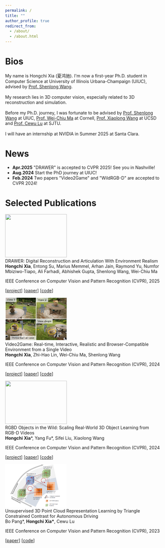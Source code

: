 ```yaml
---
permalink: /
title: ""
author_profile: true
redirect_from: 
  - /about/
  - /about.html
---
```

<!-- css -->
<link rel="stylesheet" type="text/css" href="/assets/css/paper.css">

<!-- self intro -->
# Bios
My name is Hongchi Xia (夏鸿驰). I'm now a first-year Ph.D. student in Computer Science at University of Illinois Urbana-Champaign (UIUC), advised by <a href="https://shenlong.web.illinois.edu/">Prof. Shenlong Wang</a>. 
<br>
<br>
My research lies in 3D computer vision, especially related to 3D reconstruction and simulation. 
<br>
<br>
Before my Ph.D. journey, I was fortunate to be advised by <a href="https://shenlong.web.illinois.edu/">Prof. Shenlong Wang</a> at UIUC, <a href="https://people.csail.mit.edu/weichium/">Prof. Wei-Chiu Ma</a> at Cornell, <a href="https://xiaolonw.github.io/">Prof. Xiaolong Wang</a> at UCSD and <a href="https://www.mvig.org/">Prof. Cewu Lu</a> at SJTU. 
<br>
<br>
I will have an internship at NVIDIA in Summer 2025 at Santa Clara.
<!-- in <a href="https://mingyuliu.net/">Ming-Yu Liu</a>'s group. -->

# News
* <b>Apr.2025</b> "DRAWER" is accepted to CVPR 2025! See you in Nashville!
* <b>Aug.2024</b> Start the PhD journey at UIUC!
* <b>Feb.2024</b> Two papers "Video2Game" and "WildRGB-D" are accepted to CVPR 2024!

# Selected Publications

<!-- paper start -->
<div class="paper">

<div class="pimg"> 
<img src="/images/drawer.gif" width="200" height="140">
</div>

<div class="ptitle">DRAWER: Digital Reconstruction and Articulation With Environment Realism</div>

<div class="pauthors"> <b>Hongchi Xia</b>, Entong Su, Marius Memmel, Arhan Jain, Raymond Yu, Numfor Mbiziwo-Tiapo, Ali Farhadi, Abhishek Gupta, Shenlong Wang, Wei-Chiu Ma</div>

<div class="pvenue">
<p>IEEE Conference on Computer Vision and Pattern Recognition (CVPR), 2025</p>
<p>[<a href="https://drawer-art.github.io/">project</a>] [<a href="https://arxiv.org/pdf/2504.15278">paper</a>] [<a href="https://github.com/xiahongchi/DRAWER">code</a>]</p>
</div>


</div>
<!-- paper end -->


<!-- paper start -->
<div class="paper">

<div class="pimg"> 
<img src="/images/garden.png" width="200" height="140">
</div>

<div class="ptitle">Video2Game: Real-time, Interactive, Realistic and Browser-Compatible Environment from a Single Video</div>

<div class="pauthors"> <b>Hongchi Xia</b>, Zhi-Hao Lin, Wei-Chiu Ma, Shenlong Wang</div>

<div class="pvenue">
<p>IEEE Conference on Computer Vision and Pattern Recognition (CVPR), 2024</p>
<p>[<a href="https://video2game.github.io/">project</a>] [<a href="https://arxiv.org/abs/2404.09833">paper</a>] [<a href="https://github.com/video2game/video2game">code</a>]</p>
</div>

</div>
<!-- paper end -->


<!-- paper start -->
<div class="paper">

<div class="pimg"> 
<img class="media-object img-rounded img-responsive" src="/images/pineapple.avifs" width="200" height="140">
</div>

<div class="ptitle">RGBD Objects in the Wild: Scaling Real-World 3D Object Learning from RGB-D Videos</div>

<div class="pauthors"> <b>Hongchi Xia</b>*, Yang Fu*, Sifei Liu, Xiaolong Wang </div>

<div class="pvenue">
<p>IEEE Conference on Computer Vision and Pattern Recognition (CVPR), 2024</p>
<p>[<a href="https://wildrgbd.github.io/">project</a>] [<a href="https://arxiv.org/abs/2401.12592">paper</a>] [<a href="https://github.com/wildrgbd/wildrgbd">code</a>]</p>
</div>

</div>
<!-- paper end -->


<!-- paper start-->
<div class="paper">

<div class="pimg"> 
<img src="/images/tricc.png" width="200" height="140">
</div>

<div class="ptitle">Unsupervised 3D Point Cloud Representation Learning by Triangle Constrained Contrast for Autonomous Driving</div>

<div class="pauthors"> Bo Pang*, <b>Hongchi Xia*</b>, Cewu Lu</div>

<div class="pvenue">
<p>IEEE Conference on Computer Vision and Pattern Recognition (CVPR), 2023</p>
<p>[<a href="https://openaccess.thecvf.com/content/CVPR2023/papers/Pang_Unsupervised_3D_Point_Cloud_Representation_Learning_by_Triangle_Constrained_Contrast_CVPR_2023_paper.pdf">paper</a>] [<a href="">code</a>]</p>
</div>

</div>
<!-- paper end -->
